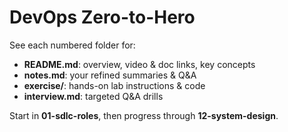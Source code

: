 # DevOps Zero-to-Hero

See each numbered folder for:
- **README.md**: overview, video & doc links, key concepts  
- **notes.md**: your refined summaries & Q&A  
- **exercise/**: hands-on lab instructions & code  
- **interview.md**: targeted Q&A drills

Start in **01-sdlc-roles**, then progress through **12-system-design**.

